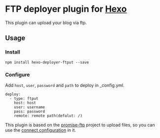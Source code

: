 # FTP deployer plugin for [Hexo](https://hexo.io/)

This plugin can upload your blog via ftp.

## Usage

### Install

```
npm install hexo-deployer-ftput --save
```

### Configure

Add `host`, `user`, `password` and `path` to deploy in _config.yml.

```
deploy:
  - type: ftput
    host: host
    user: username
    pass: password
    remote: remote path(defalut: /)
```

This plugin is based on the [promise-ftp](https://github.com/realtymaps/promise-ftp) project to upload files, so you can use the [connect configuration](https://github.com/realtymaps/promise-ftp#user-content-methods) in it. 

